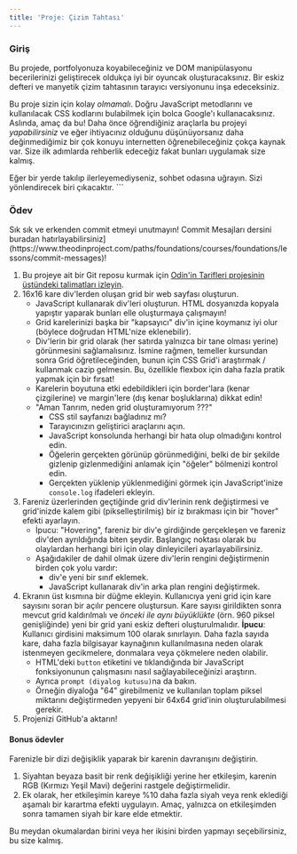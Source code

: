```yaml
---
title: 'Proje: Çizim Tahtası'
---
```


### Giriş

Bu projede, portfolyonuza koyabileceğiniz ve DOM manipülasyonu becerilerinizi geliştirecek oldukça iyi bir oyuncak oluşturacaksınız. Bir eskiz defteri ve manyetik çizim tahtasının tarayıcı versiyonunu inşa edeceksiniz.

Bu proje sizin için kolay _olmamalı_. Doğru JavaScript metodlarını ve kullanılacak CSS kodlarını bulabilmek için bolca Google'ı kullanacaksınız. Aslında, amaç da bu! Daha önce öğrendiğiniz araçlarla bu projeyi _yapabilirsiniz_ ve eğer ihtiyacınız olduğunu düşünüyorsanız daha değinmediğimiz bir çok konuyu internetten öğrenebileceğiniz çokça kaynak var. Size ilk adımlarda rehberlik edeceğiz fakat bunları uygulamak size kalmış.

Eğer bir yerde takılıp ilerleyemediyseniz, sohbet odasına uğrayın. Sizi yönlendirecek biri çıkacaktır. ```

### Ödev

<div class="lesson-content__panel" markdown="1">
Sık sık ve erkenden commit etmeyi unutmayın! Commit Mesajları dersini buradan hatırlayabilirsiniz](https://www.theodinproject.com/paths/foundations/courses/foundations/lessons/commit-messages)!

1.  Bu projeye ait bir Git reposu kurmak için [Odin'in Tarifleri projesinin üstündeki talimatları izleyin](https://www.theodinproject.com/paths/foundations/courses/foundations/lessons/recipes#setting-up-your-projects-github-repository).
2.  16x16 kare div'lerden oluşan grid bir web sayfası oluşturun.
    - JavaScript kullanarak div'leri oluşturun. HTML dosyanızda kopyala yapıştır yaparak bunları elle oluşturmaya çalışmayın!
    - Grid karelerinizi başka bir "kapsayıcı" div'in içine koymanız iyi olur \(böylece doğrudan HTML'nize eklenebilir\).
    - Div'lerin bir grid olarak \(her satırda yalnızca bir tane olması yerine\) görünmesini sağlamalısınız. İsmine rağmen, temeller kursundan sonra Grid öğretileceğinden, bunun için CSS Grid'i araştırmak / kullanmak cazip gelmesin. Bu, özellikle flexbox için daha fazla pratik yapmak için bir fırsat!
    - Karelerin boyutuna etki edebildikleri için border'lara (kenar çizgilerine) ve margin'lere (dış kenar boşluklarına) dikkat edin!
    - "Aman Tanrım, neden grid oluşturamıyorum ???"
      - CSS stil sayfanızı bağladınız mı?
      - Tarayıcınızın geliştirici araçlarını açın.
      - JavaScript konsolunda herhangi bir hata olup olmadığını kontrol edin.
      - Öğelerin gerçekten görünüp görünmediğini, belki de bir şekilde gizlenip gizlenmediğini anlamak için "öğeler" bölmenizi kontrol edin.
      - Gerçekten yüklenip yüklenmediğini görmek için JavaScript'inize `console.log` ifadeleri ekleyin.
3.  Fareniz üzerlerinden geçtiğinde grid div'lerinin renk değiştirmesi ve grid'inizde kalem gibi \(pikselleştirilmiş\) bir iz bırakması için bir "hover" efekti ayarlayın.
    - İpucu: "Hovering", fareniz bir div'e girdiğinde gerçekleşen ve fareniz div'den ayrıldığında biten şeydir. Başlangıç noktası olarak bu olaylardan herhangi biri için olay dinleyicileri ayarlayabilirsiniz.
    - Aşağıdakiler de dahil olmak üzere div'lerin rengini değiştirmenin birden çok yolu vardır:
      - div'e yeni bir sınıf eklemek.
      - JavaScript kullanarak div'in arka plan rengini değiştirmek.
4.  Ekranın üst kısmına bir düğme ekleyin. Kullanıcıya yeni grid için kare sayısını soran bir açılır pencere oluştursun. Kare sayısı girildikten sonra mevcut grid kaldırılmalı ve _önceki ile aynı büyüklükte_ \(örn. 960 piksel genişliğinde\) yeni bir grid yani eskiz defteri oluşturulmalıdır. **İpucu**: Kullanıcı girdisini maksimum 100 olarak sınırlayın. Daha fazla sayıda kare, daha fazla bilgisayar kaynağının kullanılmasına neden olarak istenmeyen gecikmelere, donmalara veya çökmelere neden olabilir.
    - HTML'deki `button` etiketini ve tıklandığında bir JavaScript fonksiyonunun çalışmasını nasıl sağlayabileceğinizi araştırın.
    - Ayrıca `prompt (diyalog kutusu)`na da bakın.
    - Örneğin diyaloğa "64" girebilmeniz ve kullanılan toplam piksel miktarını değiştirmeden yepyeni bir 64x64 grid'inin oluşturulabilmesi gerekir.
5.  Projenizi GitHub'a aktarın!

#### Bonus ödevler

Farenizle bir dizi değişiklik yaparak bir karenin davranışını değiştirin.

1. Siyahtan beyaza basit bir renk değişikliği yerine her etkileşim, karenin RGB (Kırmızı Yeşil Mavi) değerini rastgele değiştirmelidir.
2. Ek olarak, her etkileşimin kareye %10 daha fazla siyah veya renk eklediği aşamalı bir karartma efekti uygulayın. Amaç, yalnızca on etkileşimden sonra tamamen siyah bir kare elde etmektir.

Bu meydan okumalardan birini veya her ikisini birden yapmayı seçebilirsiniz, bu size kalmış.

</div>
